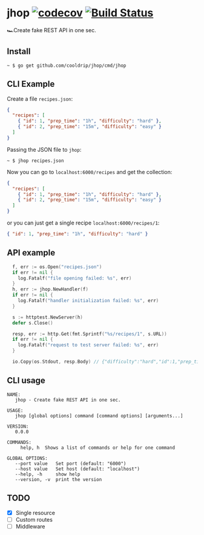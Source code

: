 # jhop [![codecov](https://codecov.io/gh/cooldrip/jhop/branch/master/graph/badge.svg)](https://codecov.io/gh/cooldrip/jhop) [![Build Status](https://travis-ci.org/cooldrip/jhop.svg?branch=master)](https://travis-ci.org/cooldrip/jhop)

🏎Create fake REST API in one sec.

## Install

```
~ $ go get github.com/cooldrip/jhop/cmd/jhop
```

## CLI Example

Create a file `recipes.json`:

```json
{
  "recipes": [
    { "id": 1, "prep_time": "1h", "difficulty": "hard" },
    { "id": 2, "prep_time": "15m", "difficulty": "easy" }
  ]
}
```

Passing the JSON file to `jhop`:

```
~ $ jhop recipes.json
```

Now you can go to `localhost:6000/recipes` and get the collection:

```json
{
  "recipes": [
    { "id": 1, "prep_time": "1h", "difficulty": "hard" },
    { "id": 2, "prep_time": "15m", "difficulty": "easy" }
  ]
}
```

or you can just get a single recipe `localhost:6000/recipes/1`:

```json
{ "id": 1, "prep_time": "1h", "difficulty": "hard" }
```

## API example

```go
  f, err := os.Open("recipes.json")
  if err != nil {
    log.Fatalf("file opening failed: %s", err)
  }
  h, err := jhop.NewHandler(f)
  if err != nil {
    log.Fatalf("handler initialization failed: %s", err)
  }

  s := httptest.NewServer(h)
  defer s.Close()

  resp, err := http.Get(fmt.Sprintf("%s/recipes/1", s.URL))
  if err != nil {
    log.Fatalf("request to test server failed: %s", err)
  }

  io.Copy(os.Stdout, resp.Body) // {"difficulty":"hard","id":1,"prep_time":"1h"}
```

## CLI usage

```
NAME:
   jhop - Create fake REST API in one sec.

USAGE:
   jhop [global options] command [command options] [arguments...]

VERSION:
   0.0.0

COMMANDS:
     help, h  Shows a list of commands or help for one command

GLOBAL OPTIONS:
   --port value   Set port (default: "6000")
   --host value   Set host (default: "localhost")
   --help, -h     show help
   --version, -v  print the version
```

## TODO

* [x] Single resource
* [ ] Custom routes
* [ ] Middleware
